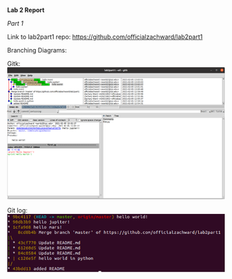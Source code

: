 **Lab 2 Report**

*Part 1*

Link to lab2part1 repo: https://github.com/officialzachward/lab2part1

Branching Diagrams:  

Gitk:  
![Gitk](/labs/lab-02/images/gitk.png)

Git log:
![gitlog](labs/lab-02/images/gitlog.png)



